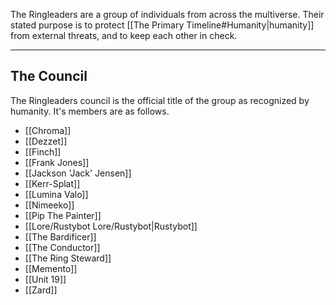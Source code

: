 The Ringleaders are a group of individuals from across the multiverse. Their stated purpose is to protect [[The Primary Timeline#Humanity|humanity]] from external threats, and to keep each other in check.

---
## The Council

The Ringleaders council is the official title of the group as recognized by humanity. It's members are as follows.
- [[Chroma]]
- [[Dezzet]]
- [[Finch]]
- [[Frank Jones]]
- [[Jackson 'Jack' Jensen]]
- [[Kerr-Splat]]
- [[Lumina Valo]]
- [[Nimeeko]]
- [[Pip The Painter]]
- [[Lore/Rustybot Lore/Rustybot|Rustybot]]
- [[The Bardificer]]
- [[The Conductor]]
- [[The Ring Steward]]
- [[Memento]]
- [[Unit 19]]
- [[Zard]]
